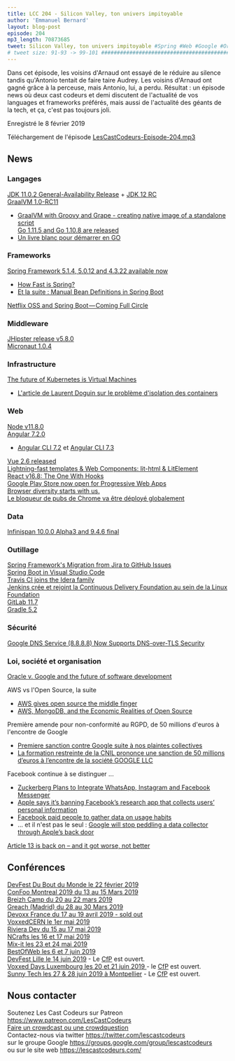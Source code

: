 ```yaml
---
title: LCC 204 - Silicon Valley, ton univers impitoyable
author: 'Emmanuel Bernard'
layout: blog-post
episode: 204
mp3_length: 70873685
tweet: Silicon Valley, ton univers impitoyable #Spring #Web #Google #Oracle #AWS #RGPD #Facebook
# tweet size: 91-93 -> 99-101 #######################################################################
---
```

Dans cet épisode, les voisins d'Arnaud ont essayé de le réduire au silence tandis qu'Antonio tentait de faire taire Audrey. Les voisins d'Arnaud ont gagné grâce à la perceuse, mais Antonio, lui, a perdu. Résultat : un épisode news où deux cast codeurs et demi discutent de l'actualité de vos languages et frameworks préférés, mais aussi de l'actualité des géants de la tech, et ça, c'est pas toujours joli.

Enregistré le 8 février 2019

Téléchargement de l'épisode [LesCastCodeurs-Episode-204.mp3](https://traffic.libsyn.com/lescastcodeurs/LesCastCodeurs-Episode-204.mp3)

## News

### Langages

[JDK 11.0.2 General-Availability Release](https://jdk.java.net/11/) + [JDK 12 RC](http://jdk.java.net/12/)   
[GraalVM 1.0-RC11](https://www.graalvm.org/docs/release-notes/#10-rc11)  
* [GraalVM with Groovy and Grape - creating native image of a standalone script](https://e.printstacktrace.blog/graalvm-groovy-grape-creating-native-image-of-standalone-script/)  
[Go 1.11.5 and Go 1.10.8 are released](https://groups.google.com/forum/#!topic/golang-announce/mVeX35iXuSw)  
* [Un livre blanc pour démarrer en GO](https://www.sfeir.com/livre-blanc/comprendre-go/)


### Frameworks

[Spring Framework 5.1.4, 5.0.12 and 4.3.22 available now](https://spring.io/blog/2019/01/09/spring-framework-5-1-4-5-0-12-and-4-3-22-available-now)  

* [How Fast is Spring?](https://spring.io/blog/2018/12/12/how-fast-is-spring)  
* [Et la suite : Manual Bean Definitions in Spring Boot](https://spring.io/blog/2019/01/21/manual-bean-definitions-in-spring-boot)  

[Netflix OSS and Spring Boot — Coming Full Circle](https://medium.com/netflix-techblog/netflix-oss-and-spring-boot-coming-full-circle-4855947713a0)  

### Middleware

[JHipster release v5.8.0](https://www.jhipster.tech/2019/01/25/jhipster-release-5.8.0.html)  
[Micronaut 1.0.4](https://objectcomputing.com/news/2019/01/29/micronaut-104-released-improved-modularity)  

### Infrastructure

[The future of Kubernetes is Virtual Machines](https://tech.paulcz.net/blog/future-of-kubernetes-is-virtual-machines/)  

* [L'article de Laurent Doguin sur le problème d'isolation des containers](https://blog.couchbase.com/containers-security-double-dipping/)  

### Web

[Node v11.8.0](https://nodejs.org/en/blog/release/v11.8.0/)  
[Angular 7.2.0](https://blog.ninja-squad.com/2019/01/07/what-is-new-angular-7.2/)  

* [Angular CLI 7.2](https://blog.ninja-squad.com/2019/01/09/angular-cli-7.2/) et [Angular CLI 7.3](https://blog.ninja-squad.com/2019/01/31/angular-cli-7.3/)  

[Vue 2.6 released](https://medium.com/the-vue-point/vue-2-6-released-66aa6c8e785e)  
[Lightning-fast templates & Web Components: lit-html & LitElement](https://www.polymer-project.org/blog/2019-02-05-lit-element-and-lit-html-release)  
[React v16.8: The One With Hooks](https://reactjs.org/blog/2019/02/06/react-v16.8.0.html)  
[Google Play Store now open for Progressive Web Apps](https://medium.com/@firt/google-play-store-now-open-for-progressive-web-apps-ec6f3c6ff3cc)    
[Browser diversity starts with us.](http://www.zeldman.com/2018/12/07/browser-diversity-starts-with-us/)  
[Le bloqueur de pubs de Chrome va être déployé globalement](https://www.silicon.fr/le-bloqueur-de-pubs-de-chrome-va-etre-deploye-globalement-229245.html?inf_by=5c4d85b4671db819778b4a4c)  

### Data

[Infinispan 10.0.0 Alpha3 and 9.4.6 final](https://blog.infinispan.org/2019/01/1000alpha3-and-946final.html)  

### Outillage

[Spring Framework's Migration from Jira to GitHub Issues](https://spring.io/blog/2019/01/15/spring-framework-s-migration-from-jira-to-github-issues)  
[Spring Boot in Visual Studio Code](https://code.visualstudio.com/docs/java/java-spring-boot)  
[Travis CI joins the Idera family](https://blog.travis-ci.com/2019-01-23-travis-ci-joins-idera-inc)  
[Jenkins crée et rejoint la Continuous Delivery Foundation au sein de la Linux Foundation](https://groups.google.com/forum/m/#!msg/jenkinsci-dev/1w57jl3K4S4/OFDYSEfXEwAJ)   
[GitLab 11.7](https://about.gitlab.com/2019/01/22/gitlab-11-7-released/)  
[Gradle 5.2](https://docs.gradle.org/5.2/release-notes.html)  

### Sécurité

[Google DNS Service (8.8.8.8) Now Supports DNS-over-TLS Security](https://thehackernews.com/2019/01/google-dns-over-tls-security.html)  

### Loi, société et organisation

[Oracle v. Google and the future of software development](https://www.blog.google/outreach-initiatives/public-policy/our-fight-protect-future-software-development/)  

AWS vs l'Open Source, la suite

* [AWS gives open source the middle finger](https://techcrunch.com/2019/01/09/aws-gives-open-source-the-middle-finger/)
* [AWS, MongoDB, and the Economic Realities of Open Source](https://stratechery.com/2019/aws-mongodb-and-the-economic-realities-of-open-source/)  

Première amende pour non-conformité au RGPD, de 50 millions d'euros à l'encontre de Google

* [Premiere sanction contre Google suite à nos plaintes collectives](https://www.laquadrature.net/2019/01/21/premiere-sanction-contre-google-suite-a-nos-plaintes-collectives/)  
* [La formation restreinte de la CNIL prononce une sanction de 50 millions d’euros à l’encontre de la société GOOGLE LLC](https://www.cnil.fr/fr/la-formation-restreinte-de-la-cnil-prononce-une-sanction-de-50-millions-deuros-lencontre-de-la)  

Facebook continue à se distinguer ... 

* [Zuckerberg Plans to Integrate WhatsApp, Instagram and Facebook Messenger](https://www.nytimes.com/2019/01/25/technology/facebook-instagram-whatsapp-messenger.html) 
* [Apple says it’s banning Facebook’s research app that collects users’ personal information](https://www.recode.net/2019/1/30/18203231/apple-banning-facebook-research-app)  
* [Facebook paid people to gather data on usage habits](https://eu.usatoday.com/story/tech/talkingtech/2019/01/29/facebook-paid-people-gather-data-usage-habits-techcrunch-report/2716035002/)  
* ... et il n'est pas le seul : [Google will stop peddling a data collector through Apple’s back door](https://techcrunch.com/2019/01/30/googles-also-peddling-a-data-collector-through-apples-back-door/?guccounter=1)  

[Article 13 is back on – and it got worse, not better](https://juliareda.eu/2019/02/article-13-worse/)  

## Conférences

[DevFest Du Bout du Monde le 22 février 2019](https://devfest.duboutdumonde.bzh/)  
[ConFoo Montreal 2019 du 13 au 15 Mars 2019](https://confoo.ca/fr)    
[Breizh Camp du 20 au 22 mars 2019](https://www.breizhcamp.org/)  
[Greach (Madrid) du 28 au 30 Mars 2019](https://www.greachconf.com/)  
[Devoxx France du 17 au 19 avril 2019 - sold out](https://www.devoxx.fr/)  
[VoxxedCERN le 1er mai 2019](https://voxxeddays.com/cern/)  
[Riviera Dev du 15 au 17 mai 2019](http://rivieradev.fr/)  
[NCrafts les 16 et 17 mai 2019](https://ncrafts.io/)  
[Mix-it les 23 et 24 mai 2019](https://mixitconf.org/en/)  
[BestOfWeb les 6 et 7 juin 2019](http://bestofweb.paris/)  
[DevFest Lille le 14 juin 2019](https://devfest.gdglille.org/) - Le [CfP](https://conference-hall.io/public/event/6HVEO4aISYO7ctNdOIWx) est ouvert.   
[Voxxed Days Luxembourg les 20 et 21 juin 2019 ](https://voxxeddays.com/luxembourg/) - le [CfP](https://cfp-voxxed-lux.yajug.org/) est ouvert.   
[Sunny Tech les 27 & 28 juin 2019 à Montpellier](https://sunny-tech.io/) - Le [CfP](https://conference-hall.io/public/event/dWsbvnSTdg5v1pxwKhLM) est ouvert.  

## Nous contacter

Soutenez Les Cast Codeurs sur Patreon <https://www.patreon.com/LesCastCodeurs>  
[Faire un crowdcast ou une crowdquestion](https://lescastcodeurs.com/crowdcasting/)  
Contactez-nous via twitter <https://twitter.com/lescastcodeurs>  
sur le groupe Google <https://groups.google.com/group/lescastcodeurs>  
ou sur le site web <https://lescastcodeurs.com/>
